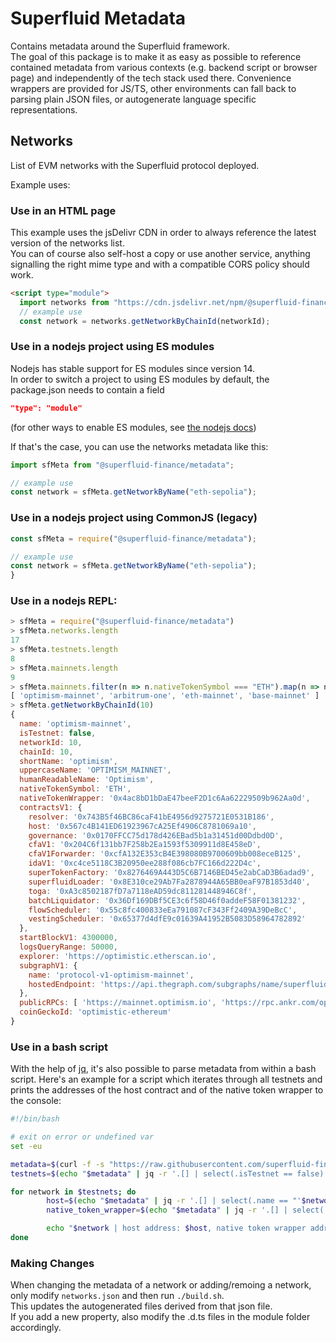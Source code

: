 # Superfluid Metadata

Contains metadata around the Superfluid framework.  
The goal of this package is to make it as easy as possible to reference contained metadata from various contexts (e.g. backend script or browser page) and independently of the tech stack used there. Convenience wrappers are provided for JS/TS, other environments can fall back to parsing plain JSON files, or autogenerate language specific representations.

## Networks

List of EVM networks with the Superfluid protocol deployed.

Example uses:

### Use in an HTML page

This example uses the jsDelivr CDN in order to always reference the latest version of the networks list.  
You can of course also self-host a copy or use another service, anything signalling the right mime type and with a compatible CORS policy should work.

```html
<script type="module">
  import networks from "https://cdn.jsdelivr.net/npm/@superfluid-finance/metadata/module/networks/index.js";
  // example use
  const network = networks.getNetworkByChainId(networkId);
```

### Use in a nodejs project using ES modules

Nodejs has stable support for ES modules since version 14.  
In order to switch a project to using ES modules by default, the package.json needs to contain a field

```json
"type": "module"
```

(for other ways to enable ES modules, see [the nodejs docs](https://nodejs.org/api/esm.html#enabling))

If that's the case, you can use the networks metadata like this:

```js
import sfMeta from "@superfluid-finance/metadata";

// example use
const network = sfMeta.getNetworkByName("eth-sepolia");
```

### Use in a nodejs project using CommonJS (legacy)

```js
const sfMeta = require("@superfluid-finance/metadata");

// example use
const network = sfMeta.getNetworkByName("eth-sepolia");
}
```

### Use in a nodejs REPL:

```js
> sfMeta = require("@superfluid-finance/metadata")
> sfMeta.networks.length
17
> sfMeta.testnets.length
8
> sfMeta.mainnets.length
9
> sfMeta.mainnets.filter(n => n.nativeTokenSymbol === "ETH").map(n => n.name)
[ 'optimism-mainnet', 'arbitrum-one', 'eth-mainnet', 'base-mainnet' ]
> sfMeta.getNetworkByChainId(10)
{
  name: 'optimism-mainnet',
  isTestnet: false,
  networkId: 10,
  chainId: 10,
  shortName: 'optimism',
  uppercaseName: 'OPTIMISM_MAINNET',
  humanReadableName: 'Optimism',
  nativeTokenSymbol: 'ETH',
  nativeTokenWrapper: '0x4ac8bD1bDaE47beeF2D1c6Aa62229509b962Aa0d',
  contractsV1: {
    resolver: '0x743B5f46BC86caF41bE4956d9275721E0531B186',
    host: '0x567c4B141ED61923967cA25Ef4906C8781069a10',
    governance: '0x0170FFCC75d178d426EBad5b1a31451d00Ddbd0D',
    cfaV1: '0x204C6f131bb7F258b2Ea1593f5309911d8E458eD',
    cfaV1Forwarder: '0xcfA132E353cB4E398080B9700609bb008eceB125',
    idaV1: '0xc4ce5118C3B20950ee288f086cb7FC166d222D4c',
    superTokenFactory: '0x8276469A443D5C6B7146BED45e2abCaD3B6adad9',
    superfluidLoader: '0x8E310ce29Ab7Fa2878944A65BB0eaF97B1853d40',
    toga: '0xA3c8502187fD7a7118eAD59dc811281448946C8f',
    batchLiquidator: '0x36Df169DBf5CE3c6f58D46f0addeF58F01381232',
    flowScheduler: '0x55c8fc400833eEa791087cF343Ff2409A39DeBcC',
    vestingScheduler: '0x65377d4dfE9c01639A41952B5083D58964782892'
  },
  startBlockV1: 4300000,
  logsQueryRange: 50000,
  explorer: 'https://optimistic.etherscan.io',
  subgraphV1: {
    name: 'protocol-v1-optimism-mainnet',
    hostedEndpoint: 'https://api.thegraph.com/subgraphs/name/superfluid-finance/protocol-v1-optimism-mainnet'
  },
  publicRPCs: [ 'https://mainnet.optimism.io', 'https://rpc.ankr.com/optimism' ],
  coinGeckoId: 'optimistic-ethereum'
}

```

### Use in a bash script

With the help of [jq](https://jqlang.github.io/jq/), it's also possible to parse metadata from within a bash script.
Here's an example for a script which iterates through all testnets and prints the addresses of the host contract and of the
native token wrapper to the console:

```sh
#!/bin/bash

# exit on error or undefined var
set -eu

metadata=$(curl -f -s "https://raw.githubusercontent.com/superfluid-finance/protocol-monorepo/dev/packages/metadata/networks.json")
testnets=$(echo "$metadata" | jq -r '.[] | select(.isTestnet == false).name')

for network in $testnets; do
        host=$(echo "$metadata" | jq -r '.[] | select(.name == "'$network'").contractsV1.host')
        native_token_wrapper=$(echo "$metadata" | jq -r '.[] | select(.name == "'$network'").nativeTokenWrapper')

        echo "$network | host address: $host, native token wrapper address: $native_token_wrapper"
done
```

### Making Changes

When changing the metadata of a network or adding/remoing a network, only modify `networks.json` and then run `./build.sh`.  
This updates the autogenerated files derived from that json file.  
If you add a new property, also modify the .d.ts files in the module folder accordingly.
